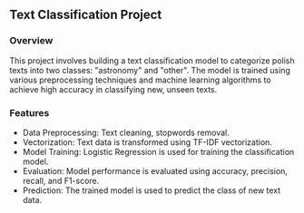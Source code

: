 ## Text Classification Project

### Overview
This project involves building a text classification model to categorize polish texts into two classes: "astronomy" and "other". The model is trained using various preprocessing techniques and machine learning algorithms to achieve high accuracy in classifying new, unseen texts.

### Features
- Data Preprocessing: Text cleaning, stopwords removal.
- Vectorization: Text data is transformed using TF-IDF vectorization.
- Model Training: Logistic Regression is used for training the classification model.
- Evaluation: Model performance is evaluated using accuracy, precision, recall, and F1-score.
- Prediction: The trained model is used to predict the class of new text data.
